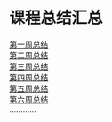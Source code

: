 # 课程总结汇总
[第一周总结](https://github.com/saturn-lab/BDMI-2020A/blob/master/Memos/Study-Memo/12-Day1.md)\
[第二周总结](https://github.com/saturn-lab/BDMI-2020A/blob/master/Memos/Study-Memo/12-Day2.md)\
[第三周总结](https://github.com/saturn-lab/BDMI-2020A/blob/master/Memos/Study-Memo/12-Day3.md)\
[第四周总结](https://github.com/saturn-lab/BDMI-2020A/blob/master/Memos/Study-Memo/12-Day4.md)\
[第五周总结](https://github.com/saturn-lab/BDMI-2020A/blob/master/Memos/Study-Memo/12-Day5.md)\
[第六周总结](https://github.com/saturn-lab/BDMI-2020A/blob/master/Memos/Study-Memo/12-Day6.md)\
…………
